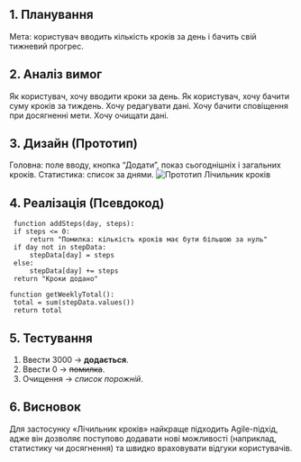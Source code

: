 ## 1. Планування
Мета: користувач вводить кількість кроків за день і бачить свій тижневий прогрес.
## 2. Аналіз вимог 
Як користувач, хочу вводити кроки за день. 
Як користувач, хочу бачити суму кроків за тиждень. 
Хочу редагувати дані.
Хочу бачити сповіщення при досягненні мети.
Хочу очищати дані.

## 3. Дизайн (Прототип)
Головна: поле вводу, кнопка “Додати”, показ сьогоднішніх і загальних кроків.
Статистика: список за днями.
![Прототип Лічильник кроків](фотор.png)

## 4. Реалізація (Псевдокод)
   ```pseudo
	function addSteps(day, steps):
    if steps <= 0:
        return "Помилка: кількість кроків має бути більшою за нуль"
    if day not in stepData:
        stepData[day] = steps
    else:
        stepData[day] += steps
    return "Кроки додано"

function getWeeklyTotal():
    total = sum(stepData.values())
    return total
  ```
## 5. Тестування
 1. Ввести 3000 → __додається__.
 2. Ввести 0 → ~~помилка~~.
 3. Очищення → *список порожній*.

## 6. Висновок
Для застосунку «Лічильник кроків» найкраще підходить Agile-підхід, адже він дозволяє поступово додавати нові можливості (наприклад, статистику чи досягнення) та швидко враховувати відгуки користувачів.

   
